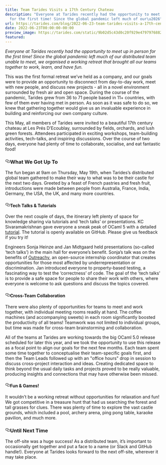 ```yaml
---
title: Team Tarides Visits a 17th Century Chateau
description: "Everyone at Tarides recently had the opportunity to meet up in person
  for the first time! Since the global pandemic left much of our\u2026"
url: https://tarides.com/blog/2022-06-23-team-tarides-visits-a-17th-century-chateau
date: 2022-06-23T00:00:00-00:00
preview_image: https://tarides.com/static/9b02d5c43d0c20f929e47979768821d4/3f2a2/team_tarides.png
featured:
---
```


<p><em>Everyone at Tarides recently had the opportunity to meet up in person for the first time! Since the global pandemic left much of our distributed team unable to meet, we organised a working retreat that brought all our teams together to work, learn, and have fun.</em></p>
<p>This was the first formal retreat we&rsquo;ve held as a company, and our goals were to provide an opportunity to disconnect from day-to-day work, meet with new people, and discuss new projects - all in a novel environment surrounded by fresh air and open space. During the course of the pandemic, Tarides grew from 36 to 71 people based in 11+ countries, with few of them ever having met in person. As soon as it was safe to do so, we knew that gathering together would give us an invaluable experience in building and reinforcing our own company culture.</p>
<p>This May, all members of Tarides were invited to a beautiful 17th century chateau at Les Pr&eacute;s D&rsquo;Ecoublay, surrounded by fields, orchards, and lush green forests. Attendees participated in exciting workshops, team-building activities, tech-talks, and inspiring discussions. Over the course of two days, everyone had plenty of time to collaborate, socialise, and eat fantastic food!</p>
<h3 style="position:relative;"><a href="https://tarides.com/feed.xml#what-we-got-up-to" aria-label="what we got up to permalink" class="anchor before"><svg aria-hidden="true" focusable="false" height="16" version="1.1" viewbox="0 0 16 16" width="16"><path fill-rule="evenodd" d="M4 9h1v1H4c-1.5 0-3-1.69-3-3.5S2.55 3 4 3h4c1.45 0 3 1.69 3 3.5 0 1.41-.91 2.72-2 3.25V8.59c.58-.45 1-1.27 1-2.09C10 5.22 8.98 4 8 4H4c-.98 0-2 1.22-2 2.5S3 9 4 9zm9-3h-1v1h1c1 0 2 1.22 2 2.5S13.98 12 13 12H9c-.98 0-2-1.22-2-2.5 0-.83.42-1.64 1-2.09V6.25c-1.09.53-2 1.84-2 3.25C6 11.31 7.55 13 9 13h4c1.45 0 3-1.69 3-3.5S14.5 6 13 6z"></path></svg></a>What We Got Up To</h3>
<p>The fun began at 9am on Thursday, May 19th, when Tarides&rsquo;s distributed global team gathered to make their way to what was to be their castle for the next two days. Greeted by a feast of French pastries and fresh fruit, introductions were made between people from Australia, France, India, Germany, the USA, the UK, and many more countries.</p>
<h4 style="position:relative;"><a href="https://tarides.com/feed.xml#tech-talks--tutorials" aria-label="tech talks  tutorials permalink" class="anchor before"><svg aria-hidden="true" focusable="false" height="16" version="1.1" viewbox="0 0 16 16" width="16"><path fill-rule="evenodd" d="M4 9h1v1H4c-1.5 0-3-1.69-3-3.5S2.55 3 4 3h4c1.45 0 3 1.69 3 3.5 0 1.41-.91 2.72-2 3.25V8.59c.58-.45 1-1.27 1-2.09C10 5.22 8.98 4 8 4H4c-.98 0-2 1.22-2 2.5S3 9 4 9zm9-3h-1v1h1c1 0 2 1.22 2 2.5S13.98 12 13 12H9c-.98 0-2-1.22-2-2.5 0-.83.42-1.64 1-2.09V6.25c-1.09.53-2 1.84-2 3.25C6 11.31 7.55 13 9 13h4c1.45 0 3-1.69 3-3.5S14.5 6 13 6z"></path></svg></a>Tech Talks &amp; Tutorials</h4>
<p>Over the next couple of days, the itinerary left plenty of space for knowledge sharing via tutorials and &lsquo;tech talks&rsquo; or presentations. KC Sivaramakrishnan gave everyone a sneak peak of OCaml 5 with a detailed <a href="https://github.com/kayceesrk/ocaml5-tutorial/">tutorial</a>. The tutorial is openly available on GitHub. Please give us feedback if you try it!</p>
<p>Engineers Sonja Heinze and Jan Midtgaard held presentations (so-called &lsquo;tech talks&rsquo;) in the main hall for everyone&rsquo;s benefit. Sonja&rsquo;s talk was on the benefits of <a href="https://www.outreachy.org">Outreachy</a>, an open-source internship coordinator that creates opportunities for those most affected by underrepresentation or discrimination. Jan introduced everyone to property-based testing, a fascinating way to test the &lsquo;correctness&rsquo; of code. The goal of the 'tech talks' is to provide a safe space for people to share their work with others, where everyone is welcome to ask questions and discuss the topics covered.</p>
<h4 style="position:relative;"><a href="https://tarides.com/feed.xml#cross-team-collaboration" aria-label="cross team collaboration permalink" class="anchor before"><svg aria-hidden="true" focusable="false" height="16" version="1.1" viewbox="0 0 16 16" width="16"><path fill-rule="evenodd" d="M4 9h1v1H4c-1.5 0-3-1.69-3-3.5S2.55 3 4 3h4c1.45 0 3 1.69 3 3.5 0 1.41-.91 2.72-2 3.25V8.59c.58-.45 1-1.27 1-2.09C10 5.22 8.98 4 8 4H4c-.98 0-2 1.22-2 2.5S3 9 4 9zm9-3h-1v1h1c1 0 2 1.22 2 2.5S13.98 12 13 12H9c-.98 0-2-1.22-2-2.5 0-.83.42-1.64 1-2.09V6.25c-1.09.53-2 1.84-2 3.25C6 11.31 7.55 13 9 13h4c1.45 0 3-1.69 3-3.5S14.5 6 13 6z"></path></svg></a>Cross-Team Collaboration</h4>
<p>There were also plenty of opportunities for teams to meet and work together, with individual meeting rooms readily at hand. The coffee machines (and accompanying sweets) in each room significantly boosted the productivity of all teams! Teamwork was not limited to individual groups, but time was made for cross-team brainstorming and collaboration.</p>
<p>All of the teams at Tarides are working towards the big OCaml 5.0 release scheduled for later this year, and we took the opportunity to use this release as a focal point to align our goals for the next few months. Each team spent some time together to conceptualise their team-specific goals first, and then the Team Leads followed up with an &quot;office hours&quot; drop in session to discuss cross-project interaction and ideas. Creating dedicated space to think beyond the usual daily tasks and projects proved to be really valuable, producing insights and connections that may have otherwise been missed.</p>
<h4 style="position:relative;"><a href="https://tarides.com/feed.xml#fun--games" aria-label="fun  games permalink" class="anchor before"><svg aria-hidden="true" focusable="false" height="16" version="1.1" viewbox="0 0 16 16" width="16"><path fill-rule="evenodd" d="M4 9h1v1H4c-1.5 0-3-1.69-3-3.5S2.55 3 4 3h4c1.45 0 3 1.69 3 3.5 0 1.41-.91 2.72-2 3.25V8.59c.58-.45 1-1.27 1-2.09C10 5.22 8.98 4 8 4H4c-.98 0-2 1.22-2 2.5S3 9 4 9zm9-3h-1v1h1c1 0 2 1.22 2 2.5S13.98 12 13 12H9c-.98 0-2-1.22-2-2.5 0-.83.42-1.64 1-2.09V6.25c-1.09.53-2 1.84-2 3.25C6 11.31 7.55 13 9 13h4c1.45 0 3-1.69 3-3.5S14.5 6 13 6z"></path></svg></a>Fun &amp; Games!</h4>
<p>It wouldn&rsquo;t be a working retreat without opportunities for relaxation and fun! We got competitive in a treasure hunt that had us searching the forest and tall grasses for clues. There was plenty of time to explore the vast castle grounds, which included a pool, archery arena, ping pong table, karaoke pavilion, and much more.</p>
<h3 style="position:relative;"><a href="https://tarides.com/feed.xml#until-next-time" aria-label="until next time permalink" class="anchor before"><svg aria-hidden="true" focusable="false" height="16" version="1.1" viewbox="0 0 16 16" width="16"><path fill-rule="evenodd" d="M4 9h1v1H4c-1.5 0-3-1.69-3-3.5S2.55 3 4 3h4c1.45 0 3 1.69 3 3.5 0 1.41-.91 2.72-2 3.25V8.59c.58-.45 1-1.27 1-2.09C10 5.22 8.98 4 8 4H4c-.98 0-2 1.22-2 2.5S3 9 4 9zm9-3h-1v1h1c1 0 2 1.22 2 2.5S13.98 12 13 12H9c-.98 0-2-1.22-2-2.5 0-.83.42-1.64 1-2.09V6.25c-1.09.53-2 1.84-2 3.25C6 11.31 7.55 13 9 13h4c1.45 0 3-1.69 3-3.5S14.5 6 13 6z"></path></svg></a>Until Next Time</h3>
<p>The off-site was a huge success! As a distributed team, it&rsquo;s important to occasionally get together and put a face to a name (or Slack and GitHub handle!). Everyone at Tarides looks forward to the next off-site, wherever it may take place.</p>
